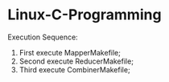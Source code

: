 # Linux-C-Programming

Execution Sequence:

1. First execute MapperMakefile;
2. Second execute ReducerMakefile;
3. Third execute CombinerMakefile;
